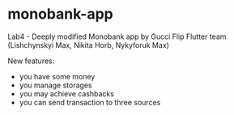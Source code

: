# monobank-app
Lab4 - Deeply modified Monobank app by Gucci Flip Flutter team (Lishchynskyi Max, Nikita Horb, Nykyforuk Max)

New features:
- you have some money
- you manage storages
- you may achieve cashbacks
- you can send transaction to three sources
